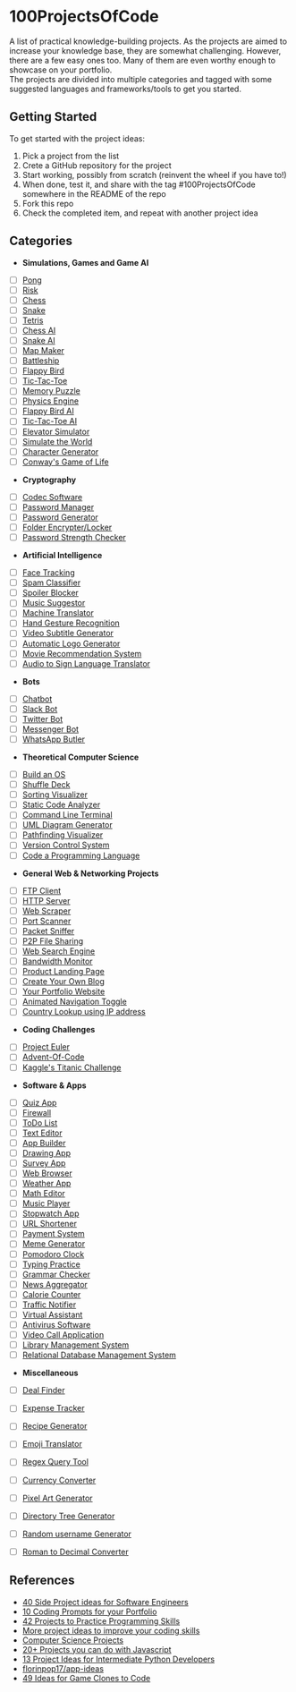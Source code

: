 # 100ProjectsOfCode
A list of practical knowledge-building projects. As the projects are aimed to increase your knowledge base, they are somewhat challenging. However, there are a few easy ones too. Many of them are even worthy enough to showcase on your portfolio.   
The projects are divided into multiple categories and tagged with some suggested languages and frameworks/tools to get you started.

## Getting Started
To get started with the project ideas:
1. Pick a project from the list
2. Crete a GitHub repository for the project
3. Start working, possibly from scratch (reinvent the wheel if you have to!)
4. When done, test it, and share with the tag #100ProjectsOfCode somewhere in the README of the repo
5. Fork this repo
6. Check the completed item, and repeat with another project idea

## Categories

- **Simulations, Games and Game AI**  
- [ ] [Pong](#pong)
- [ ] [Risk](#risk)
- [ ] [Chess](#chess)
- [ ] [Snake](#snake)
- [ ] [Tetris](#tetris)
- [ ] [Chess AI](#chess-ai)
- [ ] [Snake AI](#snake-ai)
- [ ] [Map Maker](#map-maker)
- [ ] [Battleship](#battleship)
- [ ] [Flappy Bird](#flappy-bird)
- [ ] [Tic-Tac-Toe](#tic-tac-toe)
- [ ] [Memory Puzzle](#memory-puzzle)
- [ ] [Physics Engine](#physics-engine)
- [ ] [Flappy Bird AI](#flappy-bird-ai)
- [ ] [Tic-Tac-Toe AI](#tic-tac-toe-ai)
- [ ] [Elevator Simulator](#elevator-simulator)
- [ ] [Simulate the World](#world-simulation)
- [ ] [Character Generator](#character-generator)
- [ ] [Conway's Game of Life](#game-of-life)
- **Cryptography**  
- [ ] [Codec Software](#codec-software)
- [ ] [Password Manager](#password-manager)
- [ ] [Password Generator](#password-generator)
- [ ] [Folder Encrypter/Locker](#folder-encrypter)
- [ ] [Password Strength Checker](#password-strength-checker)
- **Artificial Intelligence**  
- [ ] [Face Tracking](#face-tracking)
- [ ] [Spam Classifier](#span-classifier)
- [ ] [Spoiler Blocker](#spoiler-blocker)
- [ ] [Music Suggestor](#music-suggestor)
- [ ] [Machine Translator](#machine-translator)
- [ ] [Hand Gesture Recognition](#hand-gesture-recognition)
- [ ] [Video Subtitle Generator](#video-subtitle-generator)
- [ ] [Automatic Logo Generator](#automatic-logo-generator)
- [ ] [Movie Recommendation System](#movie-recommendation-system)
- [ ] [Audio to Sign Language Translator](#audio-to-sign-laguage-translator)
- **Bots**  
- [ ] [Chatbot](#chatbot)
- [ ] [Slack Bot](#slack-bot)
- [ ] [Twitter Bot](#twitter-bot)
- [ ] [Messenger Bot](#messenger-bot)
- [ ] [WhatsApp Butler](#whatsapp-butler)
- **Theoretical Computer Science**  
- [ ] [Build an OS](#build-an-os)
- [ ] [Shuffle Deck](#shuffle-deck)
- [ ] [Sorting Visualizer](#sorting-visualizer)
- [ ] [Static Code Analyzer](#static-code-analyzer)
- [ ] [Command Line Terminal](#command-line-terminal)
- [ ] [UML Diagram Generator](#uml-diagram-generator)
- [ ] [Pathfinding Visualizer](#pathfinding-visualizer)
- [ ] [Version Control System](#version-control-system)
- [ ] [Code a Programming Language](#programming-language)
- **General Web & Networking Projects**  
- [ ] [FTP Client](#ftp-client)
- [ ] [HTTP Server](#http-server)
- [ ] [Web Scraper](#web-scraper)
- [ ] [Port Scanner](#port-scanner)
- [ ] [Packet Sniffer](#packet-sniffer)
- [ ] [P2P File Sharing](#p2p-file-sharing)
- [ ] [Web Search Engine](#search-engine)
- [ ] [Bandwidth Monitor](#bandwidth-monitor)
- [ ] [Product Landing Page](#product-landing-page)
- [ ] [Create Your Own Blog](#create-your-blog)
- [ ] [Your Portfolio Website](#your-portfolio-website)
- [ ] [Animated Navigation Toggle](#animated-navigation-toggle)
- [ ] [Country Lookup using IP address](#country-lookup-using-ip-address)
- **Coding Challenges**  
- [ ] [Project Euler](#project-euler)
- [ ] [Advent-Of-Code](#advent-of-code)
- [ ] [Kaggle's Titanic Challenge](#kaggle-titanic-challenge)
- **Software & Apps**  
- [ ] [Quiz App](#quiz-app)
- [ ] [Firewall](#firewall)
- [ ] [ToDo List](#todo-list)
- [ ] [Text Editor](#text-editor)
- [ ] [App Builder](#application-builder)
- [ ] [Drawing App](#drawing-app)
- [ ] [Survey App](#survey-app)
- [ ] [Web Browser](#web-browser)
- [ ] [Weather App](#weather-app)
- [ ] [Math Editor](#math-editor)
- [ ] [Music Player](#music-player)
- [ ] [Stopwatch App](#stopwatch-app)
- [ ] [URL Shortener](#url-shortener)
- [ ] [Payment System](#payment-system)
- [ ] [Meme Generator](#meme-generator)
- [ ] [Pomodoro Clock](#pomodoro-clock)
- [ ] [Typing Practice](#typing-practice)
- [ ] [Grammar Checker](#grammar-checker)
- [ ] [News Aggregator](#news-aggregator)
- [ ] [Calorie Counter](#calorie-counter)
- [ ] [Traffic Notifier](#traffic-notifier)
- [ ] [Virtual Assistant](#virtual-assistant)
- [ ] [Antivirus Software](#antivirus-software)
- [ ] [Video Call Application](#video-call-application)
- [ ] [Library Management System](#library-management-system)
- [ ] [Relational Database Management System](#relational-database-management-system)
- **Miscellaneous**  
- [ ] [Deal Finder](#deal-finder)
- [ ] [Expense Tracker](#expense-tracker)
- [ ] [Recipe Generator](#recipe-generator)
- [ ] [Emoji Translator](#emoji-translator)
- [ ] [Regex Query Tool](#regex-query-tool)
- [ ] [Currency Converter](#currency-converter)
- [ ] [Pixel Art Generator](#pixel-art-generator)
- [ ] [Directory Tree Generator](#directory-tree-generator)
- [ ] [Random username Generator](#random-username-generator)
- [ ] [Roman to Decimal Converter](#roman-to-decimal-converter)


<!--
Template
## Title

Description

**Suggested Language**:
**Suggested Frameworks/Tools**:
**Example Implementation**:
-->


## References
- [40 Side Project ideas for Software Engineers](https://www.codementor.io/@npostolovski/40-side-project-ideas-for-software-engineers-g8xckyxef)
- [10 Coding Prompts for your Portfolio](https://medium.com/madhash/10-coding-prompts-for-your-portfolio-4a5266d86ede)
- [42 Projects to Practice Programming Skills](https://itnext.io/42-projects-to-practice-programming-skills-6f5acc10fec0)
- [More project ideas to improve your coding skills](https://www.freecodecamp.org/news/more-project-ideas-to-improve-your-coding-skills-99f48d09bb4b/)
- [Computer Science Projects](https://www.geeksforgeeks.org/computer-science-projects/)
- [20+ Projects you can do with Javascript](https://skillcrush.com/blog/projects-you-can-do-with-javascript/)
- [13 Project Ideas for Intermediate Python Developers](https://realpython.com/intermediate-python-project-ideas/)
- [florinpop17/app-ideas](https://github.com/florinpop17/app-ideas)
- [49 Ideas for Game Clones to Code](https://inventwithpython.com/blog/2012/02/20/i-need-practice-programming-49-ideas-for-game-clones-to-code/)
